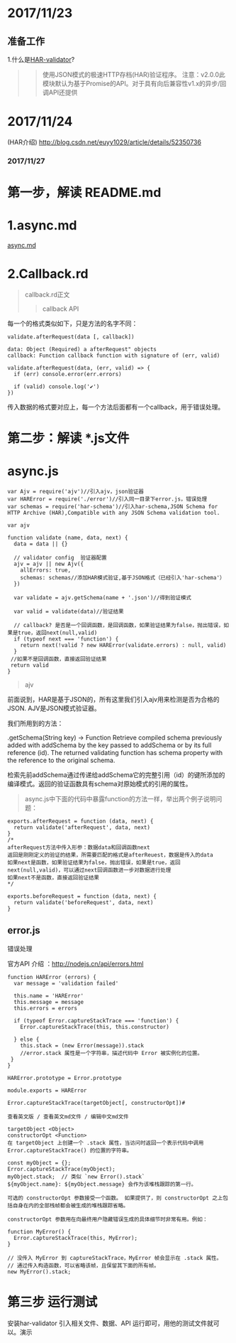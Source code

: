 # 2017/11/23
## 准备工作
1.什么是[HAR-validator](https://www.npmjs.com/package/har-validator)?
>>使用JSON模式的极速HTTP存档(HAR)验证程序。
>>注意：v2.0.0此模块默认为基于Promise的API。对于具有向后兼容性v1.x的异步/回调API还提供

# 2017/11/24
(HAR介绍) http://blog.csdn.net/euyy1029/article/details/52350736

### 2017/11/27
# 第一步，解读 README.md
# 1.async.md
[async.md](https://github.com/2015015413suyuanyuan/har-validator/edit/master/docs/async.md) 


# 2.Callback.rd
>callback.rd正文
>>callback API

每一个的格式类似如下，只是方法的名字不同：
```
validate.afterRequest(data [, callback])

data: Object (Required) a afterRequest" objects
callback: Function callback function with signature of (err, valid)

validate.afterRequest(data, (err, valid) => {
  if (err) console.error(err.errors)

  if (valid) console.log('✔️')
})

```

传入数据的格式要对应上，每一个方法后面都有一个callback，用于错误处理。

# 第二步：解读 *.js文件

# async.js
```
var Ajv = require('ajv')//引入ajv，json验证器
var HARError = require('./error')//引入同一目录下error.js，错误处理
var schemas = require('har-schema')//引入har-schema,JSON Schema for HTTP Archive (HAR),Compatible with any JSON Schema validation tool.

var ajv

function validate (name, data, next) {
  data = data || {}

  // validator config  验证器配置
  ajv = ajv || new Ajv({
    allErrors: true,
    schemas: schemas//添加HAR模式验证,基于JSON格式（已经引入'har-schema'）
  })

  var validate = ajv.getSchema(name + '.json')//得到验证模式

  var valid = validate(data)//验证结果

  // callback? 是否是一个回调函数，是回调函数，如果验证结果为false，抛出错误，如果是true，返回next(null,valid)
  if (typeof next === 'function') {
    return next(!valid ? new HARError(validate.errors) : null, valid)
  }
 //如果不是回调函数，直接返回验证结果
 return valid
}
```
>ajv

前面说到，HAR是基于JSON的，所有这里我们引入ajv用来检测是否为合格的JSON.
AJV是JSON模式验证器。

我们所用到的方法：

.getSchema(String key) -> Function<Object data>
Retrieve compiled schema previously added with addSchema by the key passed to addSchema or by its full reference (id). The returned validating function has schema property with the reference to the original schema.


检索先前addSchema通过传递给addSchema它的完整引用（id）的键所添加的编译模式。返回的验证函数具有schema对原始模式的引用的属性。

>async.js中下面的代码中暴露function的方法一样，举出两个例子说明问题：
```
exports.afterRequest = function (data, next) {
  return validate('afterRequest', data, next)
}
/*
afterRequest方法中传入形参：数据data和回调函数next
返回是刚刚定义的验证的结果，所需要匹配的格式是afterReuest，数据是传入的data
如果next是函数，如果验证结果为false，抛出错误，如果是true，返回next(null,valid)，可以通过next回调函数进一步对数据进行处理
如果next不是函数，直接返回验证结果
*/

exports.beforeRequest = function (data, next) {
  return validate('beforeRequest', data, next)
}
```


## error.js

错误处理

官方API 介绍 ：http://nodejs.cn/api/errors.html

```
function HARError (errors) {
  var message = 'validation failed'

  this.name = 'HARError'
  this.message = message
  this.errors = errors

  if (typeof Error.captureStackTrace === 'function') {
    Error.captureStackTrace(this, this.constructor)
    
  } else {
    this.stack = (new Error(message)).stack 
    //error.stack 属性是一个字符串，描述代码中 Error 被实例化的位置。
 }
}

HARError.prototype = Error.prototype

module.exports = HARError
```
```
Error.captureStackTrace(targetObject[, constructorOpt])#

查看英文版 / 查看英文md文件 / 编辑中文md文件

targetObject <Object>
constructorOpt <Function>
在 targetObject 上创建一个 .stack 属性，当访问时返回一个表示代码中调用 Error.captureStackTrace() 的位置的字符串。

const myObject = {};
Error.captureStackTrace(myObject);
myObject.stack;  // 类似 `new Error().stack`
${myObject.name}: ${myObject.message} 会作为该堆栈跟踪的第一行。

可选的 constructorOpt 参数接受一个函数。 如果提供了，则 constructorOpt 之上包括自身在内的全部栈帧都会被生成的堆栈跟踪省略。

constructorOpt 参数用在向最终用户隐藏错误生成的具体细节时非常有用。例如：

function MyError() {
  Error.captureStackTrace(this, MyError);
}

// 没传入 MyError 到 captureStackTrace，MyError 帧会显示在 .stack 属性。
// 通过传入构造函数，可以省略该帧，且保留其下面的所有帧。
new MyError().stack;
```

# 第三步 运行测试
安装har-validator 
引入相关文件、数据、API
运行即可，用他的测试文件就可以。演示
